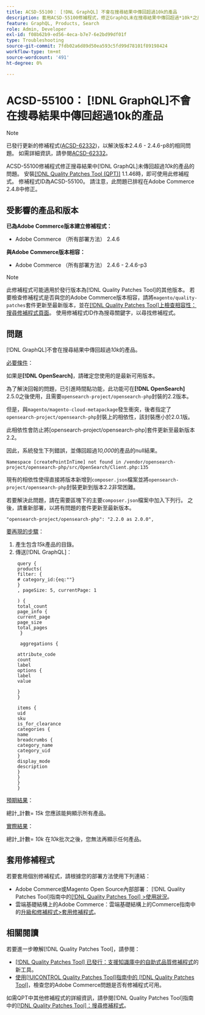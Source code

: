 ```yaml
---
title: ACSD-55100： [!DNL GraphQL] 不會在搜尋結果中傳回超過10k的產品
description: 套用ACSD-55100修補程式，修正GraphQL未在搜尋結果中傳回超過*10k*之產品的Adobe Commerce問題。
feature: GraphQL, Products, Search
role: Admin, Developer
exl-id: f08b62b9-ed56-4eca-b7e7-6e2bd99df01f
type: Troubleshooting
source-git-commit: 7fdb02a6d89d50ea593c5fd99d78101f89198424
workflow-type: tm+mt
source-wordcount: '491'
ht-degree: 0%

---
```


# ACSD-55100： [!DNL GraphQL]不會在搜尋結果中傳回超過10k的產品

>[!NOTE]
>
>已發行更新的修補程式([ACSD-62332](/help/tools/quality-patches-tool/patches-available-in-qpt/v1-1-55/acsd-62332-product-listing-graphql-query-limit-plus-live-search-current-page.md))，以解決版本2.4.6 - 2.4.6-p8的相同問題。 如需詳細資訊，請參閱[ACSD-62332](/help/tools/quality-patches-tool/patches-available-in-qpt/v1-1-55/acsd-62332-product-listing-graphql-query-limit-plus-live-search-current-page.md)。

ACSD-55100修補程式修正搜尋結果中[!DNL GraphQL]未傳回超過&#x200B;*10k*&#x200B;的產品的問題。 安裝[[!DNL Quality Patches Tool (QPT)]](https://experienceleague.adobe.com/zh-hant/docs/commerce-operations/tools/quality-patches-tool/quality-patches-tool-to-self-serve-quality-patches) 1.1.46時，即可使用此修補程式。 修補程式ID為ACSD-55100。 請注意，此問題已排程在Adobe Commerce 2.4.8中修正。

## 受影響的產品和版本

**已為Adobe Commerce版本建立修補程式：**

* Adobe Commerce （所有部署方法） 2.4.6

**與Adobe Commerce版本相容：**

* Adobe Commerce （所有部署方法） 2.4.6 - 2.4.6-p3

>[!NOTE]
>
>此修補程式可能適用於發行版本為[!DNL Quality Patches Tool]的其他版本。 若要檢查修補程式是否與您的Adobe Commerce版本相容，請將`magento/quality-patches`套件更新至最新版本，並在[[!DNL Quality Patches Tool]上檢查相容性：搜尋修補程式頁面](https://experienceleague.adobe.com/tools/commerce-quality-patches/index.html?lang=zh-Hant)。 使用修補程式ID作為搜尋關鍵字，以尋找修補程式。

## 問題

[!DNL GraphQL]不會在搜尋結果中傳回超過&#x200B;*10k*&#x200B;的產品。

<u>必要條件</u>：

如果是&#x200B;**[!DNL OpenSearch]**，請確定您使用的是最新可用版本。

為了解決回報的問題，已引進時間點功能，此功能可在&#x200B;**[!DNL OpenSearch]** 2.5.0之後使用，且需要`opensearch-project/opensearch-php`封裝的2.2版本。

但是，與`magento/magento-cloud-metapackage`發生衝突，後者指定了`opensearch-project/opensearch-php`封裝上的相依性，該封裝應小於2.0.1版。


此相依性會防止將[opensearch-project/opensearch-php]套件更新至最新版本2.2。

因此，系統發生下列錯誤，並傳回超過&#x200B;*10,000*&#x200B;的產品的null結果。

`Namespace [createPointInTime] not found in /vendor/opensearch-project/opensearch-php/src/OpenSearch/Client.php:135`

現有的相依性使得直接將版本新增到`composer.json`檔案並將`opensearch-project/opensearch-php`封裝更新到版本2.2非常困難。

若要解決此問題，請在需要區塊下的主要`composer.json`檔案中加入下列行。 之後，請重新部署，以將有問題的套件更新至最新版本。

`"opensearch-project/opensearch-php": "2.2.0 as 2.0.0",`

<u>要再現的步驟</u>：

1. 產生包含&#x200B;*15k*&#x200B;產品的目錄。
1. 傳送[!DNL GraphQL]：

```
    query {
    products(
    filter: {
    # category_id:{eq:""}
    }
    , pageSize: 5, currentPage: 1

    ) {
    total_count
    page_info {
    current_page
    page_size
    total_pages
     }

     aggregations {

    attribute_code
    count
    label
    options {
    label
    value

    }
    }

    items {
    uid
    sku
    is_for_clearance
    categories {
    name
    breadcrumbs {
    category_name
    category_uid
    }
    display_mode
    description
    }
    }
    }
    }
```

<u>預期結果</u>：

總計_計數= *15k*
您應該能夠顯示所有產品。

<u>實際結果</u>：

總計_計數= *10k*
在*10k*&#x200B;批次之後，您無法再顯示任何產品。

## 套用修補程式

若要套用個別修補程式，請根據您的部署方法使用下列連結：

* Adobe Commerce或Magento Open Source內部部署： [!DNL Quality Patches Tool]指南中的[[!DNL Quality Patches Tool] >使用狀況](/help/tools/quality-patches-tool/usage.md)。
* 雲端基礎結構上的Adobe Commerce：雲端基礎結構上的Commerce指南中的[升級和修補程式>套用修補程式](https://experienceleague.adobe.com/docs/commerce-cloud-service/user-guide/develop/upgrade/apply-patches.html?lang=zh-Hant)。

## 相關閱讀

若要進一步瞭解[!DNL Quality Patches Tool]，請參閱：

* [[!DNL Quality Patches Tool] 已發行：支援知識庫中的自助式品質修補程式](https://experienceleague.adobe.com/zh-hant/docs/commerce-operations/tools/quality-patches-tool/quality-patches-tool-to-self-serve-quality-patches)的新工具。
* [使用[!UICONTROL Quality Patches Tool]指南中的 [!DNL Quality Patches Tool]](/help/tools/quality-patches-tool/patches-available-in-qpt/check-patch-for-magento-issue-with-magento-quality-patches.md)，檢查您的Adobe Commerce問題是否有修補程式可用。


如需QPT中其他修補程式的詳細資訊，請參閱[!DNL Quality Patches Tool]指南中的[[!DNL Quality Patches Tool]：搜尋修補程式](https://experienceleague.adobe.com/tools/commerce-quality-patches/index.html?lang=zh-Hant)。
